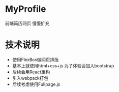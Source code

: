 # MyProfile
前端简历网页 慢慢扩充

# 技术说明

* 使用FlexBox做网页排版
* 基本上就使用html+css+js 为了体验会加入bootstrap
* 后续会用React重构
* 引入webpack打包
* 后续考虑使用Fullpage.js
